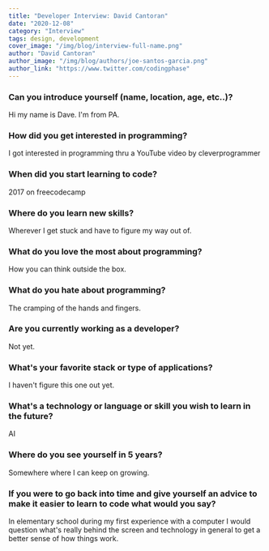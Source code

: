 ```yaml
---
title: "Developer Interview: David Cantoran"
date: "2020-12-08"
category: "Interview"
tags: design, development
cover_image: "/img/blog/interview-full-name.png"
author: "David Cantoran"
author_image: "/img/blog/authors/joe-santos-garcia.png"
author_link: "https://www.twitter.com/codingphase"
---
```


### Can you introduce yourself (name, location, age, etc..)?

Hi my name is Dave. I'm from PA.

### How did you get interested in programming?

I got interested in programming thru a YouTube video by cleverprogrammer

### When did you start learning to code?

2017 on freecodecamp

### Where do you learn new skills?

Wherever I get stuck and have to figure my way out of.

### What do you love the most about programming?

How you can think outside the box.

### What do you hate about programming?

The cramping of the hands and fingers.

### Are you currently working as a developer?

Not yet.

### What's your favorite stack or type of applications?

I haven't figure this one out yet.

### What's a technology or language or skill you wish to learn in the future?

AI 

### Where do you see yourself in 5 years?

Somewhere where I can keep on growing.

### If you were to go back into time and give yourself an advice to make it easier to learn to code what would you say?

In elementary school during my first experience with a computer I would question what's really behind the screen and technology in general to get a better sense of how things work.
